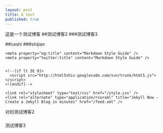 ```yaml
---
layout: post
title: A test
published: true
---
```


这是一个测试博客
##测试博客2
###测试博客3

##ceshi
###shijian

    <meta property="og:title" content="Markdown Style Guide" />
    <meta property="twitter:title" content="Markdown Style Guide" />
    

    <!--[if lt IE 9]>
      <script src="http://html5shiv.googlecode.com/svn/trunk/html5.js"></script>
    <![endif]-->

    <link rel="stylesheet" type="text/css" href="/style.css" />
    <link rel="alternate" type="application/rss+xml" title="Jekyll Now - Create a Jekyll Blog in minutes" href="/feed.xml" />


对的测试博客2
###

测试博客3
